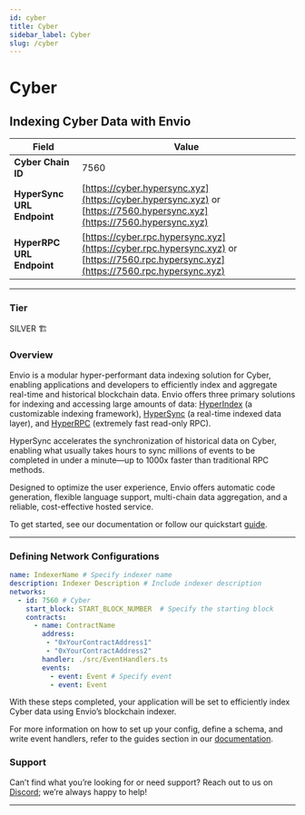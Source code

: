 ```yaml
---
id: cyber
title: Cyber
sidebar_label: Cyber
slug: /cyber
---
```


# Cyber

## Indexing Cyber Data with Envio

| **Field**                     | **Value**                                                                                          |
|-------------------------------|----------------------------------------------------------------------------------------------------|
| **Cyber Chain ID**     | 7560                                                                                            |
| **HyperSync URL Endpoint**    | [https://cyber.hypersync.xyz](https://cyber.hypersync.xyz) or [https://7560.hypersync.xyz](https://7560.hypersync.xyz) |
| **HyperRPC URL Endpoint**     | [https://cyber.rpc.hypersync.xyz](https://cyber.rpc.hypersync.xyz) or [https://7560.rpc.hypersync.xyz](https://7560.rpc.hypersync.xyz) |

---

### Tier

SILVER 🏗️

### Overview

Envio is a modular hyper-performant data indexing solution for Cyber, enabling applications and developers to efficiently index and aggregate real-time and historical blockchain data. Envio offers three primary solutions for indexing and accessing large amounts of data: [HyperIndex](/docs/HyperIndex/overview) (a customizable indexing framework), [HyperSync](/docs/HyperSync/overview) (a real-time indexed data layer), and [HyperRPC](/docs/HyperSync/overview-hyperrpc) (extremely fast read-only RPC).

HyperSync accelerates the synchronization of historical data on Cyber, enabling what usually takes hours to sync millions of events to be completed in under a minute—up to 1000x faster than traditional RPC methods.

Designed to optimize the user experience, Envio offers automatic code generation, flexible language support, multi-chain data aggregation, and a reliable, cost-effective hosted service.

To get started, see our documentation or follow our quickstart [guide](/docs/HyperIndex/contract-import).

---

### Defining Network Configurations

```yaml
name: IndexerName # Specify indexer name
description: Indexer Description # Include indexer description
networks:
  - id: 7560 # Cyber  
    start_block: START_BLOCK_NUMBER  # Specify the starting block
    contracts:
      - name: ContractName
        address:
         - "0xYourContractAddress1"
         - "0xYourContractAddress2"
        handler: ./src/EventHandlers.ts
        events:
          - event: Event # Specify event
          - event: Event
```

With these steps completed, your application will be set to efficiently index Cyber data using Envio’s blockchain indexer.

For more information on how to set up your config, define a schema, and write event handlers, refer to the guides section in our [documentation](/docs/HyperIndex/configuration-file).

### Support

Can’t find what you’re looking for or need support? Reach out to us on [Discord](https://discord.com/invite/Q9qt8gZ2fX); we’re always happy to help!

---
